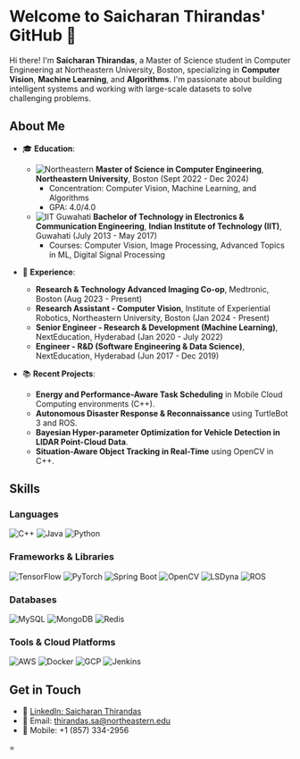 

# Welcome to Saicharan Thirandas' GitHub 👋

Hi there! I'm **Saicharan Thirandas**, a Master of Science student in Computer Engineering at Northeastern University, Boston, specializing in **Computer Vision**, **Machine Learning**, and **Algorithms**. I'm passionate about building intelligent systems and working with large-scale datasets to solve challenging problems.

## About Me

- 🎓 **Education**: 
  - ![Northeastern]() **Master of Science in Computer Engineering**, **Northeastern University**, Boston (Sept 2022 - Dec 2024)
    - Concentration: Computer Vision, Machine Learning, and Algorithms
    - GPA: 4.0/4.0
  - ![IIT Guwahati](https://upload.wikimedia.org/wikipedia/en/thumb/5/51/IIT_Guwahati_Logo.svg/1200px-IIT_Guwahati_Logo.svg.png) **Bachelor of Technology in Electronics & Communication Engineering**, **Indian Institute of Technology (IIT)**, Guwahati (July 2013 - May 2017)
    - Courses: Computer Vision, Image Processing, Advanced Topics in ML, Digital Signal Processing

- 💼 **Experience**:
  - **Research & Technology Advanced Imaging Co-op**, Medtronic, Boston (Aug 2023 - Present)
  - **Research Assistant - Computer Vision**, Institute of Experiential Robotics, Northeastern University, Boston (Jan 2024 - Present)
  - **Senior Engineer - Research & Development (Machine Learning)**, NextEducation, Hyderabad (Jan 2020 - July 2022)
  - **Engineer - R&D (Software Engineering & Data Science)**, NextEducation, Hyderabad (Jun 2017 - Dec 2019)

- 📚 **Recent Projects**:
  - **Energy and Performance-Aware Task Scheduling** in Mobile Cloud Computing environments (C++).
  - **Autonomous Disaster Response & Reconnaissance** using TurtleBot 3 and ROS.
  - **Bayesian Hyper-parameter Optimization for Vehicle Detection in LIDAR Point-Cloud Data**.
  - **Situation-Aware Object Tracking in Real-Time** using OpenCV in C++.

## Skills

### Languages
![C++](https://img.shields.io/badge/c%2B%2B-black?style=for-the-badge&logo=cplusplus) ![Java](https://img.shields.io/badge/Java-ED8B00?style=for-the-badge&logo=java&logoColor=white) ![Python](https://img.shields.io/badge/Python-3776AB?style=for-the-badge&logo=python&logoColor=white)

### Frameworks & Libraries
![TensorFlow](https://img.shields.io/badge/TensorFlow-FF6F00?style=for-the-badge&logo=tensorflow&logoColor=white) ![PyTorch](https://img.shields.io/badge/PyTorch-EE4C2C?style=for-the-badge&logo=pytorch&logoColor=white) ![Spring Boot](https://img.shields.io/badge/Spring%20Boot-6DB33F?style=for-the-badge&logo=spring-boot&logoColor=white) ![OpenCV](https://img.shields.io/badge/OpenCV-5C3EE8?style=for-the-badge&logo=opencv&logoColor=white) ![LSDyna](https://img.shields.io/badge/LSDyna-009639?style=for-the-badge&logo=dyna&logoColor=white) ![ROS](https://img.shields.io/badge/ROS-22314E?style=for-the-badge&logo=ros&logoColor=white)

### Databases
![MySQL](https://img.shields.io/badge/MySQL-4479A1?style=for-the-badge&logo=mysql&logoColor=white) ![MongoDB](https://img.shields.io/badge/MongoDB-4EA94B?style=for-the-badge&logo=mongodb&logoColor=white) ![Redis](https://img.shields.io/badge/Redis-DC382D?style=for-the-badge&logo=redis&logoColor=white)

### Tools & Cloud Platforms
![AWS](https://img.shields.io/badge/AWS-232F3E?style=for-the-badge&logo=amazon-aws&logoColor=white) ![Docker](https://img.shields.io/badge/Docker-2496ED?style=for-the-badge&logo=docker&logoColor=white) ![GCP](https://img.shields.io/badge/GCP-4285F4?style=for-the-badge&logo=google-cloud&logoColor=white) ![Jenkins](https://img.shields.io/badge/Jenkins-D24939?style=for-the-badge&logo=jenkins&logoColor=white)

## Get in Touch

- 💼 [LinkedIn: Saicharan Thirandas](https://www.linkedin.com/in/saicharanthirandas)
- 📧 Email: thirandas.sa@northeastern.edu
- 📱 Mobile: +1 (857) 334-2956

=
